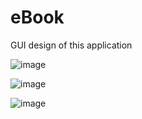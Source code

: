 # eBook
GUI design of this application

![image](https://github.com/DynamVraj/eBook/assets/99869914/7acd7666-cdfd-4b3a-a9a6-ee7dad069501)

![image](https://github.com/DynamVraj/eBook/assets/99869914/68b8bef3-73c8-409c-b985-07ba479e6965)

![image](https://github.com/DynamVraj/eBook/assets/99869914/88e4218e-2633-49a5-843c-b58613fdb602)

